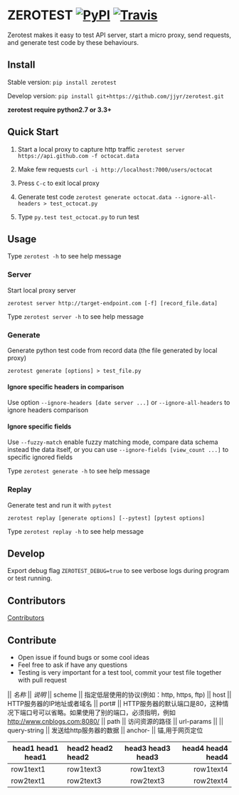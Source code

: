 # ZEROTEST [![PyPI](https://img.shields.io/pypi/v/zerotest.svg)](https://pypi.python.org/pypi/zerotest) [![Travis](https://img.shields.io/travis/jjyr/zerotest.svg)](https://travis-ci.org/jjyr/zerotest)

Zerotest makes it easy to test API server, start a micro proxy, send requests, and generate test code by these behaviours.

## Install
Stable version: `pip install zerotest`

Develop version: `pip install git+https://github.com/jjyr/zerotest.git`

**zerotest require python2.7 or 3.3+**

## Quick Start
1. Start a local proxy to capture http traffic `zerotest server https://api.github.com -f octocat.data`

2. Make few requests `curl -i http://localhost:7000/users/octocat`

3. Press `C-c` to exit local proxy

4. Generate test code `zerotest generate octocat.data --ignore-all-headers > test_octocat.py`

5. Type `py.test test_octocat.py` to run test

## Usage

Type `zerotest -h` to see help message

### Server

Start local proxy server

`zerotest server http://target-endpoint.com [-f] [record_file.data]`

Type `zerotest server -h` to see help message

### Generate

Generate python test code from record data (the file generated by local proxy)

`zerotest generate [options] > test_file.py`

#### Ignore specific headers in comparison

Use option `--ignore-headers [date server ...]` or `--ignore-all-headers` to ignore headers comparison

#### Ignore specific fields

Use `--fuzzy-match` enable fuzzy matching mode, compare data schema instead the data itself, 
or you can use `--ignore-fields [view_count ...]` to specific ignored fields

Type `zerotest generate -h` to see help message

### Replay

Generate test and run it with `pytest`

`zerotest replay [generate options] [--pytest] [pytest options]`

Type `zerotest replay -h` to see help message


## Develop
Export debug flag `ZEROTEST_DEBUG=true` to see verbose logs during program or test running.

## Contributors
[Contributors](https://github.com/jjyr/zerotest/graphs/contributors)

## Contribute
* Open issue if found bugs or some cool ideas
* Feel free to ask if have any questions
* Testing is very important for a test tool, commit your test file together with pull request

|| *名称*       ||     *说明*
|| scheme      ||   指定低层使用的协议(例如：http, https, ftp)
|| host        ||   HTTP服务器的IP地址或者域名
|| port#       ||   HTTP服务器的默认端口是80，这种情况下端口号可以省略。如果使用了别的端口，必须指明，例如 http://www.cnblogs.com:8080/
|| path        ||          访问资源的路径
|| url-params  ||
|| query-string ||      发送给http服务器的数据
|| anchor-     ||       锚,用于网页定位

|head1 head1 head1|head2 head2 head2|head3 head3 head3|head4 head4 head4|
|---|:---|:---:|---:|
|row1text1|row1text3|row1text3|row1text4|
|row2text1|row2text3|row2text3|row2text4|
